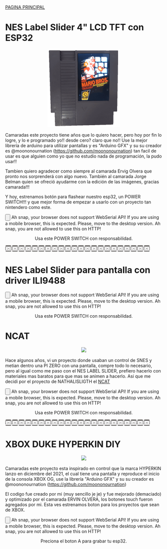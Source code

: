 [PAGINA PRINCIPAL](index.md)

# NES Label Slider 4" LCD TFT con ESP32



<p align="center">
 <img src="imagenes/cartucho.gif"
height="250">
</p>

Camaradas este proyecto tiene años que lo quiero hacer, pero hoy por fin lo logre, y lo e programado yo!! desde cero? claro que no!!
Use la mejor librería de arduino para utilizar pantallas y es "Arduino GFX" y su su creador es @moononournation (https://github.com/moononournation) tan facil de usar es que alguien como yo que no estudio nada de programación, la pudo usar!!

Tambien quiero agradecer como siempre al camarada Ervig Olvera que pronto nos sorprenderá con algo nuevo. También al camarada Jorge Belman quien se ofreció ayudarme con la edición de las imágenes, gracias camarada!!!

Y hoy, estrenamos botón para flashear nuestro esp32, un POWER SWITCH!!! y que mejor forma de empezar a usarlo con un proyecto tan nintendero como este.


 <esp-web-install-button manifest="proyectos/varios/nescart/manifest.json">
 
  <script type="module" src="web/install-button.js?module"></script>
  <input class="btn" type="button" slot="activate"/>
  <span slot="unsupported">Ah snap, your browser does not support WebSerial API! If you are using a mobile browser, this is expected. Please, move to the desktop version.</span>
  <span slot="not-allowed">Ah snap, you are not allowed to use this on HTTP!</span>
</esp-web-install-button>
<p align="center">
Usa este POWER SWITCH con responsabilidad.
</p>



<script>
  // preload bg images
  var img1 = new Image();
  var img2 = new Image();
  img1.src="pswitch_h.png";
  img2.src="pswitch_p.png";
</script>

<img src="imagenes/dividir.jpg"
height="20"><img src="imagenes/dividir.jpg"
height="20">

# NES Label Slider para pantalla con driver ILI9488

 <esp-web-install-button manifest="proyectos/varios/nescart/ILI9488/manifest.json">
 
  <script type="module" src="web/install-button.js?module"></script>
  <input class="btn" type="button" slot="activate"/>
  <span slot="unsupported">Ah snap, your browser does not support WebSerial API! If you are using a mobile browser, this is expected. Please, move to the desktop version.</span>
  <span slot="not-allowed">Ah snap, you are not allowed to use this on HTTP!</span>
</esp-web-install-button>
<p align="center">
Usa este POWER SWITCH con responsabilidad.
</p>



<script>
  // preload bg images
  var img1 = new Image();
  var img2 = new Image();
  img1.src="pswitch_h.png";
  img2.src="pswitch_p.png";
</script>

# NCAT



<p align="center">
 <img src="imagenes/ncat.png"
height="250">
</p>

Hace algunos años, vi un proyecto donde usaban un control de SNES y metian dentro una PI ZERO con una pantalla, compre todo lo necesario, pero al igual como me paso con el NES LABEL SLIDER, prefiero hacerlo con materiales mas baratos para que mas se animen a hacerlo. Asi que me decidi por el proyecto de NATHALISLIGTH el [NCAT](https://github.com/nathalislight/NCAT)


 <esp-web-install-button manifest="proyectos/varios/ncat/manifest.json">
 
  <script type="module" src="web/install-button.js?module"></script>
  <input class="btn" type="button" slot="activate"/>
  <span slot="unsupported">Ah snap, your browser does not support WebSerial API! If you are using a mobile browser, this is expected. Please, move to the desktop version.</span>
  <span slot="not-allowed">Ah snap, you are not allowed to use this on HTTP!</span>
</esp-web-install-button>
<p align="center">
Usa este POWER SWITCH con responsabilidad.
</p>


<img src="imagenes/dividir.jpg"
height="20"><img src="imagenes/dividir.jpg"
height="20">

# XBOX DUKE HYPERKIN DIY

<p align="center">
 <img src="proyectos/varios/duke/controlxbox.gif"
height="250">
</p>

Camaradas este proyecto esta inspirado en control que la marca HYPERKIN lanzo en diciembre del 2021, el cual tiene una pantalla y reproduce el inicio de la consola XBOX OG, use la librería "Arduino GFX" y su su creador es @moononournation (https://github.com/moononournation)

El codigo fue creado por mi (muy sencillo je je) y fue mejorado (demaciado) y optimizado por el camarada ERVIN OLVERA, los botones touch fueron agregados por mi. Esta ves estrenamos boton para los proyectos que sean de XBOX.


 <esp-web-install-button manifest="proyectos/varios/duke/manifest.json">
 
  <script type="module" src="web/install-button.js?module"></script>
  <input class="btn2" type="button" slot="activate"/>
  <span slot="unsupported">Ah snap, your browser does not support WebSerial API! If you are using a mobile browser, this is expected. Please, move to the desktop version.</span>
  <span slot="not-allowed">Ah snap, you are not allowed to use this on HTTP!</span>
</esp-web-install-button>
<p align="center">
Preciona el boton A para grabar tu esp32.
</p>
